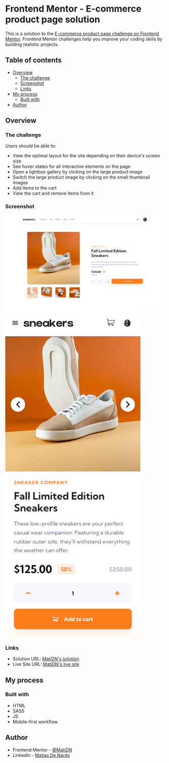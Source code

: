 # Frontend Mentor - E-commerce product page solution

This is a solution to the [E-commerce product page challenge on Frontend Mentor](https://www.frontendmentor.io/challenges/ecommerce-product-page-UPsZ9MJp6). Frontend Mentor challenges help you improve your coding skills by building realistic projects.

## Table of contents

- [Overview](#overview)
  - [The challenge](#the-challenge)
  - [Screenshot](#screenshot)
  - [Links](#links)
- [My process](#my-process)
  - [Built with](#built-with)
- [Author](#author)


## Overview

### The challenge

Users should be able to:

- View the optimal layout for the site depending on their device's screen size
- See hover states for all interactive elements on the page
- Open a lightbox gallery by clicking on the large product image
- Switch the large product image by clicking on the small thumbnail images
- Add items to the cart
- View the cart and remove items from it

### Screenshot

![](desktop.png)
![](mobile.png)


### Links

- Solution URL: [MatiDN's solution](https://github.com/MatiDN/E-commerce-product-page)
- Live Site URL: [MatiDN's live site](https://matidn.github.io/E-commerce-product-page/)


## My process

### Built with

- HTML
- SASS
- JS
- Mobile-first workflow

## Author

- Frontend Mentor - [@MatiDN](https://www.frontendmentor.io/profile/MatiDN)
- LinkedIn - [Matias De Nardo](https://www.linkedin.com/in/matias-de-nardo-224960246/)

